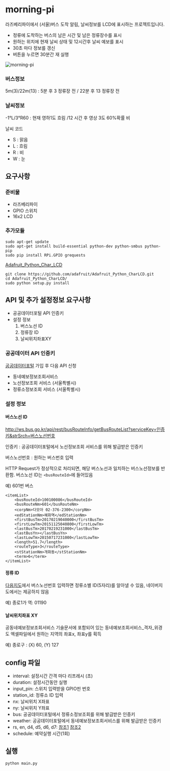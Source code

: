 # morning-pi #

라즈베리파이에서 (서울)버스 도착 알림, 날씨정보를 LCD에 표시하는 프로젝트입니다.

* 정류에 도착하는 버스의 남은 시간 및 남은 정류장수를 표시
* 원하는 위치에 현재 날씨 상태 및 12시간후 날씨 예보를 표시
* 30초 마다 정보를 갱신
* 버튼을 누르면 30분간 재 실행

![morning-pi](http://i.imgur.com/WHF5RHo.jpg)

### 버스정보
5m(3)/22m(13) : 5분 후 3 정류장 전 / 22분 후 13 정류장 전     

### 날씨정보

-1°L/3°R60 : 현재 영하1도 흐림 /12 시간 후 영상 3도 60%확률 비

날씨 코드

* S : 맑음
* L : 흐림
* R : 비
* W : 눈

## 요구사항

### 준비물

* 라즈베리파이
* GPIO 스위치
* 16x2 LCD

### 추가모듈


```
sudo apt-get update
sudo apt-get install build-essential python-dev python-smbus python-pip
sudo pip install RPi.GPIO grequests
```
[Adafruit_Python_Char_LCD](https://github.com/adafruit/Adafruit_Python_CharLCD)

```
git clone https://github.com/adafruit/Adafruit_Python_CharLCD.git
cd Adafruit_Python_CharLCD/
sudo python setup.py install
```

## API 및 추가 설정정보 요구사항

* 공공데이터포털 API 인증키
* 설정 정보
  1. 버스노선 ID
  1. 정류장 ID
  1. 날씨위치좌표XY

### 공공데이터 API 인증키

[공공데이터포털](https://www.data.go.kr) 가입 후 다음 API 신청

* 동네예보정보조회서비스
* 노선정보조회 서비스 (서울특별시)
* 정류소정보조회 서비스 (서울특별시)


### 설정 정보

#### 버스노선 ID

http://ws.bus.go.kr/api/rest/busRouteInfo/getBusRouteList?serviceKey=인증키&strSrch=버스노선번호

인증키 : 공공데이터포털에서 노선정보조회 서비스를 위해 발급받은 인증키

버스노선번호 : 원하는 버스번호 입력


HTTP Request가 정상적으로 처리되면, 해당 버스노선과 일치하는 버스노선정보를 반환함. 버스노선 ID는  ```<busRouteId>```에 들어있음

예) 601번 버스
```
<itemList>
    <busRouteId>100100086</busRouteId>
    <busRouteNm>601</busRouteNm>
    <corpNm>다모아 02-376-2300</corpNm>
    <edStationNm>혜화역</edStationNm>
    <firstBusTm>20170219040000</firstBusTm>
    <firstLowTm>20151125040800</firstLowTm>
    <lastBusTm>20170219231000</lastBusTm>
    <lastBusYn></lastBusYn>
    <lastLowTm>20150717231000</lastLowTm>
    <length>51.7</length>
    <routeType>3</routeType>
    <stStationNm>개화동</stStationNm>
    <term>6</term>
</itemList>
```

#### 정류 ID

[다음지도](http://map.daum.net/)에서 버스노선번호 입력하면 정류소별 ID(5자리)를 알아낼 수 있음, 네이버지도에서는 제공하지 않음

예) 종로1가 역: 01190


#### 날씨위치좌표 XY

공동네예보정보조회서비스 기술문서에 포함되어 있는 동네예보조회서비스_격자_위경도 엑셀파일에서 원하는 지역의 좌표x, 좌표y를 획득

예) 종로구 : (X) 60, (Y) 127


## config 파일

* interval: 설정시간 간격 마다 리프레시 (초)
* duration: 설정시간동안 실행
* input_pin: 스위치 입력받을 GPIO핀 번호
* station_id: 정류소 ID 입력
* nx: 날씨위치 X좌표
* ny: 날씨위치 Y좌표
* bus: 공공데이터포털에서 정류소정보조회를 위해 발급받은 인증키
* weather: 공공데이터포털에서 동네예보정보조회서비스를 위해 발급받은 인증키
* rs, en, d4, d5, d6, d7: [참조1](https://learn.adafruit.com/drive-a-16x2-lcd-directly-with-a-raspberry-pi?view=all) [참조2](http://www.rasplay.org/?p=7268)
* schedule: 예약실행 시간(1회)

## 실행

```
python main.py
```


